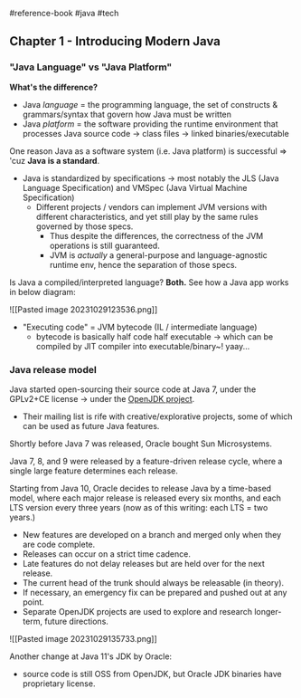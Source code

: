 #reference-book #java #tech 

## Chapter 1 - Introducing Modern Java
### "Java Language" vs "Java Platform"
**What's the difference?**
- Java _language_ = the programming language, the set of constructs & grammars/syntax that govern how Java must be written
- Java _platform_ = the software providing the runtime environment that processes Java source code -> class files -> linked binaries/executable

One reason Java as a software system (i.e. Java platform) is successful => 'cuz **Java is a standard**.
- Java is standardized by specifications -> most notably the JLS (Java Language Specification) and VMSpec (Java Virtual Machine Specification)
	- Different projects / vendors can implement JVM versions with different characteristics, and yet still play by the same rules governed by those specs.
		- Thus despite the differences, the correctness of the JVM operations is still guaranteed.
		- JVM is *actually* a general-purpose and language-agnostic runtime env, hence the separation of those specs.

Is Java a compiled/interpreted language? **Both.** See how a Java app works in below diagram:

![[Pasted image 20231029123536.png]]
- "Executing code" = JVM bytecode (IL / intermediate language)
	- bytecode is basically half code half executable -> which can be compiled by JIT compiler into executable/binary~! yaay...

### Java release model

Java started open-sourcing their source code at Java 7, under the GPLv2+CE license -> under the [OpenJDK project](https://openjdk.org).
- Their mailing list is rife with creative/explorative projects, some of which can be used as future Java features.

Shortly before Java 7 was released, Oracle bought Sun Microsystems.

Java 7, 8, and 9 were released by a feature-driven release cycle, where a single large feature determines each release.

Starting from Java 10, Oracle decides to release Java by a time-based model, where each major release is released every six months, and each LTS version every three years (now as of this writing: each LTS = two years.)
- New features are developed on a branch and merged only when they are code complete.
- Releases can occur on a strict time cadence.
- Late features do not delay releases but are held over for the next release.
- The current head of the trunk should always be releasable (in theory).
- If necessary, an emergency fix can be prepared and pushed out at any point.
- Separate OpenJDK projects are used to explore and research longer-term, future directions.

![[Pasted image 20231029135733.png]]

Another change at Java 11's JDK by Oracle:
- source code is still OSS from OpenJDK, but Oracle JDK binaries have proprietary license.